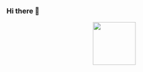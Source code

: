 ### Hi there 👋

<div id="header" align="center">
  <img src="https://cdn.dribbble.com/users/3873964/screenshots/14523057/woman_with_laptop.gif" width="100"/>
</div>

<!--
**danamejia1810/danamejia1810** is a ✨ _special_ ✨ repository because its `README.md` (this file) appears on your GitHub profile.

Here are some ideas to get you started:

- 🔭 I’m currently working on ...
- 🌱 I’m currently learning ...
- 👯 I’m looking to collaborate on ...
- 🤔 I’m looking for help with ...
- 💬 Ask me about ...
- 📫 How to reach me: ...
- 😄 Pronouns: ...
- ⚡ Fun fact: ...
-->
